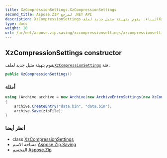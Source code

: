 ```yaml
---
title: XzCompressionSettings.XzCompressionSettings
second_title: Aspose.ZIP لمرجع .NET API
description: XzCompressionSettings البناء. يقوم بتهيئة مثيل جديد لملفXzCompressionSettings فئة .
type: docs
weight: 10
url: /ar/net/aspose.zip.saving/xzcompressionsettings/xzcompressionsettings/
---
```

## XzCompressionSettings constructor

يقوم بتهيئة مثيل جديد لملف[`XzCompressionSettings`](../) فئة .

```csharp
public XzCompressionSettings()
```

### أمثلة

```csharp
using (Archive archive = new Archive(new ArchiveEntrySettings(new XzCompressionSettings())))
{
    archive.CreateEntry("data.bin", "data.bin");
    archive.Save(zipFile);
}
```

### أنظر أيضا

* class [XzCompressionSettings](../)
* مساحة الاسم [Aspose.Zip.Saving](../../xzcompressionsettings/)
* المجسم [Aspose.Zip](../../../)


